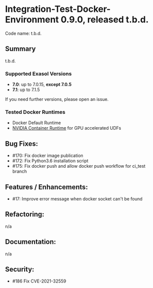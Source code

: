 # Integration-Test-Docker-Environment 0.9.0, released t.b.d.

Code name: t.b.d.

## Summary

t.b.d.

### Supported Exasol Versions

* **7.0**: up to 7.0.15, **except 7.0.5**
* **7.1**: up to 7.1.5

If you need further versions, please open an issue.

### Tested Docker Runtimes

- Docker Default Runtime
- [NVIDIA Container Runtime](https://github.com/NVIDIA/nvidia-container-runtime) for GPU accelerated UDFs

## Bug Fixes:

 - #170: Fix docker image publication
 - #172: Fix Python3.6 installation script
 - #175: Fix docker push and allow docker push workflow for ci_test branch

## Features / Enhancements:

 - #17: Improve error message when docker socket can't be found 

## Refactoring:

n/a

## Documentation:

n/a

## Security:

 - #186 Fix CVE-2021-32559
